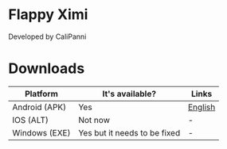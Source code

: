 # Flappy Ximi

Developed by CaliPanni


# Downloads
| Platform              |It's available?                       |Links                         |
|----------------|-------------------------------|-----------------------------|
|Android (APK)|Yes            |[English](http:/calipanni)            |
|IOS  (ALT)        |Not now           |-            |
|Windows     (EXE)   |Yes but it needs to be fixed|  -


